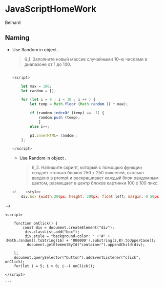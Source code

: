 # JavaScriptHomeWork
 Belhard
 
 
## Naming

  - Use Random in object .

    > 6_1. Заполните новый массив случайными 10-ю числами в диапазоне от 1 до 100.


    ```js
    
    <script>

        let max = 100;
        let random = []; 

        for (let i = 0 ; i < 10 ; i ++ ) {
			let temp = Math.floor (Math.random () * max); 

			if (random.indexOf (temp) == -1) {
				random.push (temp); 
				} 
			else i++; 

            p1.innerHTML= random ;
        };

    </script>
    
    ```
    
    - Use Random in object .
    
       > 6_2. Напишите скрипт, который с помощью функции создает столько блоков 250 х 250 пикселей, сколько введено в prompt и раскрашивает каждый блок рандомным цветом, размещает в центр блоков картинки 100 х 100 пикс.


    ```js
    <!--  <style>
        div.box {width:200px; height: 200px; float:left; margin: 0 50px 50px 0}
<!--  </style> -->
<!--  <body> -->
<!--     <button>Push me...</button> <br><br> -->
<!--     <div id="container"></div> -->
<!--  </body> --> -->
    
    <script>

        function onClick() {
            const div = document.createElement("div");
             div.classList.add("box");
             div.style = "background-color: " +'#' + (Math.random().toString(16) + '000000').substring(2,8).toUpperCase();
              document.getElementById("container").appendChild(div);
 
        };
        document.querySelector("button").addEventListener("click", onClick);
        for(let i = 5; i > 0; i--) onClick();

    </script>
    
    ```
